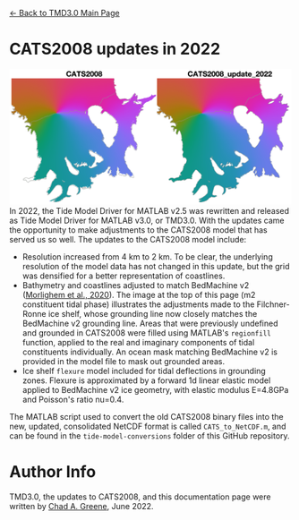 [&larr; Back to TMD3.0 Main Page](../README.md)

# CATS2008 updates in 2022
![Tidal phase of the m2 constituent for the Filchner-Ronne Ice Shelf](../tide-model-conversions/CATS2008_update_2022_comparison.png)
In 2022, the Tide Model Driver for MATLAB v2.5 was rewritten and released as Tide Model Driver for MATLAB v3.0, or TMD3.0. With the updates came the opportunity to make adjustments to the CATS2008 model that has served us so well. The updates to the CATS2008 model include:

* Resolution increased from 4 km to 2 km. To be clear, the underlying resolution of the model data has not changed in this update, but the grid was densified for a better representation of coastlines. 
* Bathymetry and coastlines adjusted to match BedMachine v2 ([Morlighem et al., 2020](https://doi.org/10.1038/s41561-019-0510-8)). The image at the top of this page (m2 constituent tidal phase) illustrates the adjustments made to the Filchner-Ronne ice shelf, whose grounding line now closely matches the BedMachine v2 grounding line. Areas that were previously undefined and grounded in CATS2008 were filled using MATLAB's `regionfill` function, applied to the real and imaginary components of tidal constituents individually. An ocean mask matching BedMachine v2 is provided in the model file to mask out grounded areas.
* Ice shelf `flexure` model included for tidal deflections in grounding zones. Flexure is approximated by a forward 1d linear elastic model applied to BedMachine v2 ice geometry, with elastic modulus E=4.8GPa and Poisson's ratio nu=0.4.

The MATLAB script used to convert the old CATS2008 binary files into the new, updated, consolidated NetCDF format is called `CATS_to_NetCDF.m`, and can be found in the `tide-model-conversions` folder of this GitHub repository. 

# Author Info
TMD3.0, the updates to CATS2008, and this documentation page were written by [Chad A. Greene](https://www.chadagreene.com), June 2022. 